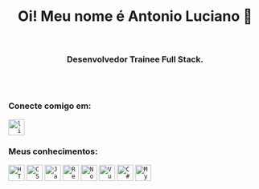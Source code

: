 <h1 align="center">Oi! Meu nome é Antonio Luciano 👨‍ </h1>
<br>
<h3 align="center"> Desenvolvedor Trainee Full Stack.</h3>
<br>
<br>

<h3 align="left">Conecte comigo em:</h3>
<p align="left">

<a href="https://www.linkedin.com/in/antoniolucianorodrigues/" target="blank"> 
<code><img height="32" src="https://img.shields.io/badge/linkedin-20232A?style=for-the-badge&logo=linkedin&logoColor=white" alt="linkedin"/></code></code></a>
</code></code>
</p>

<h3 align="left">Meus conhecimentos:</h3>

<p align="left"> 

<code><img height="32" src="https://img.shields.io/badge/HTML5-E34F26?style=for-the-badge&logo=html5&logoColor=white" alt="HTML5"/></code></code>
<code><img height="32" src="https://img.shields.io/badge/CSS3-1572B6?style=for-the-badge&logo=css3&logoColor=white" alt="CSS"/></code>
<code><img height="32" src="https://img.shields.io/badge/-JavaScript-20232A?for-the-badge&logo=javascript" alt="Javascript"/></code>
<code><img height="32" src="https://img.shields.io/badge/-React.js%20-20232A?style=for-the-badge&logo=React.js&logoColor=white" alt="React.js"/></code>
<code><img height="32" src="https://img.shields.io/badge/-NodeJs%20-20232A?style=for-the-badge&logo=Node.js&logoColor=white" alt="NodeJS"/></code>
<code><img height="32" src="https://img.shields.io/badge/-Vue.js%20-20232A?style=for-the-badge&logo=Vue.js&logoColor=white" alt="Vue.js"/></code>
<code><img height="32" src="https://img.shields.io/badge/-%20C%23-20232A?style=for-the-badge" alt="C#"/></code>
<code><img height="32" src="https://img.shields.io/badge/-MySQL-20232A?style=for-the-badge&logo=mysql" alt="Mysql"/></code>
</p>
